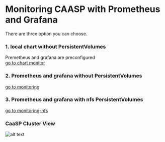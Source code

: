 # Monitoring CAASP with Prometheus and Grafana
There are three option you can choose.
### 1. local chart without PersistentVolumes
 Premetheus and grafana are preconfigured  
 [go to chart monitor](charts/monitor)
### 2. Prometheus and grafana without PersistentVolumes
 [go to monitoring](/monitoring)
### 3. Prometheus and grafana with nfs PersistentVolumes 
 [go to monitoring-nfs](/monitoring-nfs)
 
 ### CaaSP Cluster View
 ![alt text](img/CaaSP-Cluster-view.png "CaaSP Cluster Dashboard")
